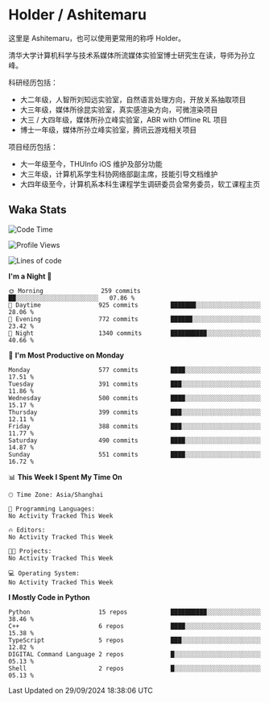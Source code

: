 # Holder / Ashitemaru

这里是 Ashitemaru，也可以使用更常用的称呼 Holder。

清华大学计算机科学与技术系媒体所流媒体实验室博士研究生在读，导师为孙立峰。

科研经历包括：

- 大二年级，人智所刘知远实验室，自然语言处理方向，开放关系抽取项目
- 大三年级，媒体所徐昆实验室，真实感渲染方向，可微渲染项目
- 大三 / 大四年级，媒体所孙立峰实验室，ABR with Offline RL 项目
- 博士一年级，媒体所孙立峰实验室，腾讯云游戏相关项目

项目经历包括：

- 大一年级至今，THUInfo iOS 维护及部分功能
- 大三年级，计算机系学生科协网络部副主席，技能引导文档维护
- 大四年级至今，计算机系本科生课程学生调研委员会常务委员，软工课程主页

## Waka Stats

<!--START_SECTION:waka-->
![Code Time](http://img.shields.io/badge/Code%20Time-1%2C049%20hrs%2039%20mins-blue)

![Profile Views](http://img.shields.io/badge/Profile%20Views-0-blue)

![Lines of code](https://img.shields.io/badge/From%20Hello%20World%20I%27ve%20Written-2.9%20million%20lines%20of%20code-blue)

**I'm a Night 🦉** 

```text
🌞 Morning                259 commits         ██░░░░░░░░░░░░░░░░░░░░░░░   07.86 % 
🌆 Daytime                925 commits         ███████░░░░░░░░░░░░░░░░░░   28.06 % 
🌃 Evening                772 commits         ██████░░░░░░░░░░░░░░░░░░░   23.42 % 
🌙 Night                  1340 commits        ██████████░░░░░░░░░░░░░░░   40.66 % 
```
📅 **I'm Most Productive on Monday** 

```text
Monday                   577 commits         ████░░░░░░░░░░░░░░░░░░░░░   17.51 % 
Tuesday                  391 commits         ███░░░░░░░░░░░░░░░░░░░░░░   11.86 % 
Wednesday                500 commits         ████░░░░░░░░░░░░░░░░░░░░░   15.17 % 
Thursday                 399 commits         ███░░░░░░░░░░░░░░░░░░░░░░   12.11 % 
Friday                   388 commits         ███░░░░░░░░░░░░░░░░░░░░░░   11.77 % 
Saturday                 490 commits         ████░░░░░░░░░░░░░░░░░░░░░   14.87 % 
Sunday                   551 commits         ████░░░░░░░░░░░░░░░░░░░░░   16.72 % 
```


📊 **This Week I Spent My Time On** 

```text
🕑︎ Time Zone: Asia/Shanghai

💬 Programming Languages: 
No Activity Tracked This Week

🔥 Editors: 
No Activity Tracked This Week

🐱‍💻 Projects: 
No Activity Tracked This Week

💻 Operating System: 
No Activity Tracked This Week
```

**I Mostly Code in Python** 

```text
Python                   15 repos            ██████████░░░░░░░░░░░░░░░   38.46 % 
C++                      6 repos             ████░░░░░░░░░░░░░░░░░░░░░   15.38 % 
TypeScript               5 repos             ███░░░░░░░░░░░░░░░░░░░░░░   12.82 % 
DIGITAL Command Language 2 repos             █░░░░░░░░░░░░░░░░░░░░░░░░   05.13 % 
Shell                    2 repos             █░░░░░░░░░░░░░░░░░░░░░░░░   05.13 % 
```




 Last Updated on 29/09/2024 18:38:06 UTC
<!--END_SECTION:waka-->

<!--
**Ashitemaru/Ashitemaru** is a ✨ _special_ ✨ repository because its `README.md` (this file) appears on your GitHub profile.

Here are some ideas to get you started:

- 🔭 I’m currently working on ...
- 🌱 I’m currently learning ...
- 👯 I’m looking to collaborate on ...
- 🤔 I’m looking for help with ...
- 💬 Ask me about ...
- 📫 How to reach me: ...
- 😄 Pronouns: ...
- ⚡ Fun fact: ...
-->
